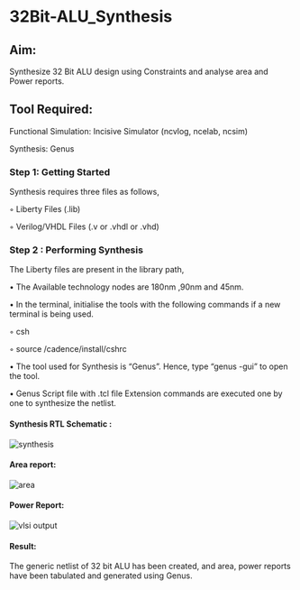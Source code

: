 # 32Bit-ALU_Synthesis

## Aim:

Synthesize 32 Bit ALU design using Constraints and analyse area and Power reports.

## Tool Required:

Functional Simulation: Incisive Simulator (ncvlog, ncelab, ncsim)

Synthesis: Genus

### Step 1: Getting Started

Synthesis requires three files as follows,

◦ Liberty Files (.lib)

◦ Verilog/VHDL Files (.v or .vhdl or .vhd)

### Step 2 : Performing Synthesis

The Liberty files are present in the library path,

• The Available technology nodes are 180nm ,90nm and 45nm.

• In the terminal, initialise the tools with the following commands if a new terminal is being
used.

◦ csh

◦ source /cadence/install/cshrc

• The tool used for Synthesis is “Genus”. Hence, type “genus -gui” to open the tool.

• Genus Script file with .tcl file Extension commands are executed one by one to synthesize the netlist.

#### Synthesis RTL Schematic :
![synthesis](https://github.com/user-attachments/assets/b93ab357-d09b-4e37-93fb-e94617cfae23)

#### Area report:
![area](https://github.com/user-attachments/assets/970ea4c8-0acc-424c-b410-e38ed4bdf145)

#### Power Report:
![vlsi output](https://github.com/user-attachments/assets/dfda99c3-79d3-44e8-a5e5-673e68b1472a)

#### Result: 

The generic netlist of 32 bit ALU  has been created, and area, power reports have been tabulated and generated using Genus.
